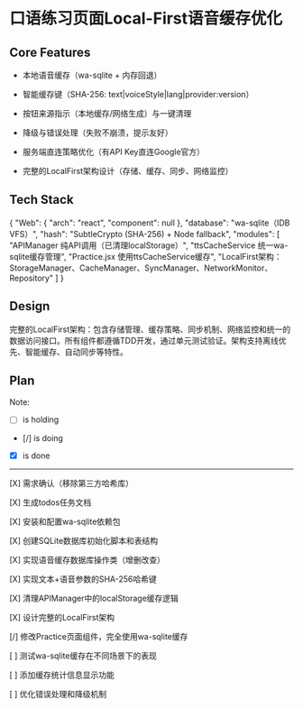 # 口语练习页面Local-First语音缓存优化

## Core Features

- 本地语音缓存（wa-sqlite + 内存回退）

- 智能缓存键（SHA-256: text|voiceStyle|lang|provider:version）

- 按钮来源指示（本地缓存/网络生成）与一键清理

- 降级与错误处理（失败不崩溃，提示友好）

- 服务端直连策略优化（有API Key直连Google官方）

- 完整的LocalFirst架构设计（存储、缓存、同步、网络监控）

## Tech Stack

{
  "Web": {
    "arch": "react",
    "component": null
  },
  "database": "wa-sqlite（IDB VFS）",
  "hash": "SubtleCrypto (SHA-256) + Node fallback",
  "modules": [
    "APIManager 纯API调用（已清理localStorage）",
    "ttsCacheService 统一wa-sqlite缓存管理",
    "Practice.jsx 使用ttsCacheService缓存",
    "LocalFirst架构：StorageManager、CacheManager、SyncManager、NetworkMonitor、Repository"
  ]
}

## Design

完整的LocalFirst架构：包含存储管理、缓存策略、同步机制、网络监控和统一的数据访问接口。所有组件都遵循TDD开发，通过单元测试验证。架构支持离线优先、智能缓存、自动同步等特性。

## Plan

Note: 

- [ ] is holding
- [/] is doing
- [X] is done

---

[X] 需求确认（移除第三方哈希库）

[X] 生成todos任务文档

[X] 安装和配置wa-sqlite依赖包

[X] 创建SQLite数据库初始化脚本和表结构

[X] 实现语音缓存数据库操作类（增删改查）

[X] 实现文本+语音参数的SHA-256哈希键

[X] 清理APIManager中的localStorage缓存逻辑

[X] 设计完整的LocalFirst架构

[/] 修改Practice页面组件，完全使用wa-sqlite缓存

[ ] 测试wa-sqlite缓存在不同场景下的表现

[ ] 添加缓存统计信息显示功能

[ ] 优化错误处理和降级机制
